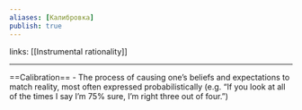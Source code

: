 ```yaml
---
aliases: [Калибровка]
publish: true
---
```

links: [[Instrumental rationality]]

---

==Calibration== - The process of causing one’s beliefs and expectations to match reality, most often expressed probabilistically (e.g. “If you look at all of the times I say I’m 75% sure, I’m right three out of four.”)